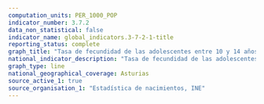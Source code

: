 ```yaml
---
computation_units: PER_1000_POP
indicator_number: 3.7.2
data_non_statistical: false
indicator_name: global_indicators.3-7-2-1-title
reporting_status: complete
graph_title: "Tasa de fecundidad de las adolescentes entre 10 y 14 años por cada 1.000 mujeres de ese grupo de edad"
national_indicator_description: "Tasa de fecundidad de las adolescentes entre 10 y 14 años por cada 1.000 mujeres de ese grupo de edad"
graph_type: line
national_geographical_coverage: Asturias
source_active_1: true
source_organisation_1: "Estadística de nacimientos, INE"
---
```

